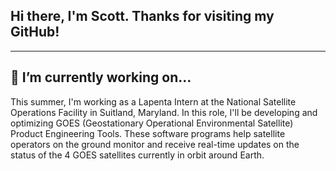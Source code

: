 ## Hi there, I'm Scott. Thanks for visiting my GitHub! 
___

## 🔭 I’m currently working on...
This summer, I'm working as a Lapenta Intern at the National Satellite Operations Facility in Suitland, Maryland. 
In this role, I'll be developing and optimizing GOES (Geostationary Operational Environmental Satellite) Product Engineering Tools. These software programs help satellite operators on the ground monitor and receive real-time updates on the status of the 4 GOES satellites currently in orbit around Earth. 

<!--
**skottchen/skottchen** is a ✨ _special_ ✨ repository because its `README.md` (this file) appears on your GitHub profile.

Here are some ideas to get you started:

- 🔭 I’m currently working on ...
- 🌱 I’m currently learning ...
- 👯 I’m looking to collaborate on ...
- 🤔 I’m looking for help with ...
- 💬 Ask me about ...
- 📫 How to reach me: schen78997@gmail.com
- 😄 Pronouns: ...
- ⚡ Fun fact: ...
-->
